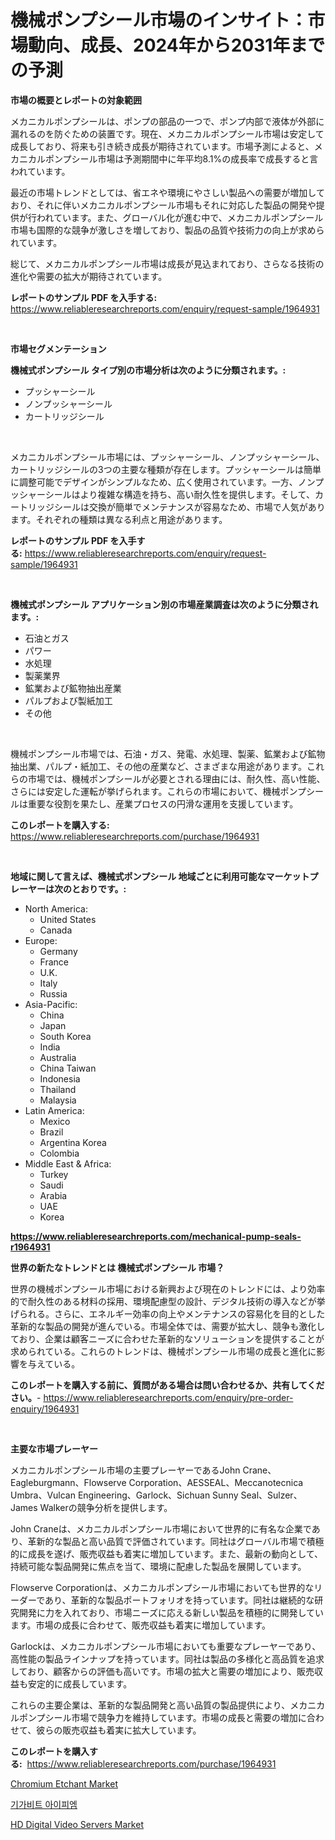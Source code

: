 <p><h1>機械ポンプシール市場のインサイト：市場動向、成長、2024年から2031年までの予測</h1></p><p><strong>市場の概要とレポートの対象範囲</strong></p>
<p><p>メカニカルポンプシールは、ポンプの部品の一つで、ポンプ内部で液体が外部に漏れるのを防ぐための装置です。現在、メカニカルポンプシール市場は安定して成長しており、将来も引き続き成長が期待されています。市場予測によると、メカニカルポンプシール市場は予測期間中に年平均8.1%の成長率で成長すると言われています。</p><p>最近の市場トレンドとしては、省エネや環境にやさしい製品への需要が増加しており、それに伴いメカニカルポンプシール市場もそれに対応した製品の開発や提供が行われています。また、グローバル化が進む中で、メカニカルポンプシール市場も国際的な競争が激しさを増しており、製品の品質や技術力の向上が求められています。</p><p>総じて、メカニカルポンプシール市場は成長が見込まれており、さらなる技術の進化や需要の拡大が期待されています。</p></p>
<p><strong>レポートのサンプル PDF を入手する:</strong> <a href="https://www.reliableresearchreports.com/enquiry/request-sample/1964931">https://www.reliableresearchreports.com/enquiry/request-sample/1964931</a></p>
<p>&nbsp;</p>
<p><strong>市場セグメンテーション</strong></p>
<p><strong>機械式ポンプシール タイプ別の市場分析は次のように分類されます。:</strong></p>
<p><ul><li>プッシャーシール</li><li>ノンプッシャーシール</li><li>カートリッジシール</li></ul></p>
<p>&nbsp;</p>
<p><p>メカニカルポンプシール市場には、プッシャーシール、ノンプッシャーシール、カートリッジシールの3つの主要な種類が存在します。プッシャーシールは簡単に調整可能でデザインがシンプルなため、広く使用されています。一方、ノンプッシャーシールはより複雑な構造を持ち、高い耐久性を提供します。そして、カートリッジシールは交換が簡単でメンテナンスが容易なため、市場で人気があります。それぞれの種類は異なる利点と用途があります。</p></p>
<p><strong>レポートのサンプル PDF を入手する:</strong>&nbsp;<a href="https://www.reliableresearchreports.com/enquiry/request-sample/1964931">https://www.reliableresearchreports.com/enquiry/request-sample/1964931</a></p>
<p>&nbsp;</p>
<p><strong> 機械式ポンプシール アプリケーション別の市場産業調査は次のように分類されます。:</strong></p>
<p><ul><li>石油とガス</li><li>パワー</li><li>水処理</li><li>製薬業界</li><li>鉱業および鉱物抽出産業</li><li>パルプおよび製紙加工</li><li>その他</li></ul></p>
<p>&nbsp;</p>
<p><p>機械ポンプシール市場では、石油・ガス、発電、水処理、製薬、鉱業および鉱物抽出業、パルプ・紙加工、その他の産業など、さまざまな用途があります。これらの市場では、機械ポンプシールが必要とされる理由には、耐久性、高い性能、さらには安定した運転が挙げられます。これらの市場において、機械ポンプシールは重要な役割を果たし、産業プロセスの円滑な運用を支援しています。</p></p>
<p><strong>このレポートを購入する:</strong>&nbsp; <a href="https://www.reliableresearchreports.com/purchase/1964931">https://www.reliableresearchreports.com/purchase/1964931</a></p>
<p>&nbsp;</p>
<p><strong>地域に関して言えば、機械式ポンプシール 地域ごとに利用可能なマーケットプレーヤーは次のとおりです。:</strong></p>
<p><ul>
    <li>
        North America:
        <ul>
            <li>United States</li>
            <li>Canada</li>
        </ul>
    </li>
    <li>
        Europe:
        <ul>
            <li>Germany</li>
            <li>France</li>
            <li>U.K.</li>
            <li>Italy</li>
            <li>Russia</li>
        </ul>
    </li>
    <li>
        Asia-Pacific:
        <ul>
            <li>China</li>
            <li>Japan</li>
            <li>South Korea</li>
            <li>India</li>
            <li>Australia</li>
            <li>China Taiwan</li>
            <li>Indonesia</li>
            <li>Thailand</li>
            <li>Malaysia</li>
        </ul>
    </li>
    <li>
        Latin America:
        <ul>
            <li>Mexico</li>
            <li>Brazil</li>
            <li>Argentina Korea</li>
            <li>Colombia</li>
        </ul>
    </li>
    <li>
        Middle East & Africa:
        <ul>
            <li>Turkey</li>
            <li>Saudi</li>
            <li>Arabia</li>
            <li>UAE</li>
            <li>Korea</li>
        </ul>
    </li>
    </ul></p>
<p><strong><a href="https://www.reliableresearchreports.com/mechanical-pump-seals-r1964931">https://www.reliableresearchreports.com/mechanical-pump-seals-r1964931</a></strong>&nbsp;</p>
<p><strong>世界の新たなトレンドとは 機械式ポンプシール 市場？</strong></p>
<p><p>世界の機械ポンプシール市場における新興および現在のトレンドには、より効率的で耐久性のある材料の採用、環境配慮型の設計、デジタル技術の導入などが挙げられる。さらに、エネルギー効率の向上やメンテナンスの容易化を目的とした革新的な製品の開発が進んでいる。市場全体では、需要が拡大し、競争も激化しており、企業は顧客ニーズに合わせた革新的なソリューションを提供することが求められている。これらのトレンドは、機械ポンプシール市場の成長と進化に影響を与えている。</p></p>
<p><strong>このレポートを購入する前に、質問がある場合は問い合わせるか、共有してください。</strong>- <a href="https://www.reliableresearchreports.com/enquiry/pre-order-enquiry/1964931">https://www.reliableresearchreports.com/enquiry/pre-order-enquiry/1964931</a></p>
<p>&nbsp;</p>
<p><strong>主要な市場プレーヤー</strong></p>
<p><p>メカニカルポンプシール市場の主要プレーヤーであるJohn Crane、Eagleburgmann、Flowserve Corporation、AESSEAL、Meccanotecnica Umbra、Vulcan Engineering、Garlock、Sichuan Sunny Seal、Sulzer、James Walkerの競争分析を提供します。 </p><p>John Craneは、メカニカルポンプシール市場において世界的に有名な企業であり、革新的な製品と高い品質で評価されています。同社はグローバル市場で積極的に成長を遂げ、販売収益も着実に増加しています。また、最新の動向として、持続可能な製品開発に焦点を当て、環境に配慮した製品を展開しています。</p><p>Flowserve Corporationは、メカニカルポンプシール市場においても世界的なリーダーであり、革新的な製品ポートフォリオを持っています。同社は継続的な研究開発に力を入れており、市場ニーズに応える新しい製品を積極的に開発しています。市場の成長に合わせて、販売収益も着実に増加しています。</p><p>Garlockは、メカニカルポンプシール市場においても重要なプレーヤーであり、高性能の製品ラインナップを持っています。同社は製品の多様化と高品質を追求しており、顧客からの評価も高いです。市場の拡大と需要の増加により、販売収益も安定的に成長しています。</p><p>これらの主要企業は、革新的な製品開発と高い品質の製品提供により、メカニカルポンプシール市場で競争力を維持しています。市場の成長と需要の増加に合わせて、彼らの販売収益も着実に拡大しています。</p></p>
<p><strong>このレポートを購入する:</strong>&nbsp;&nbsp;<a href="https://www.reliableresearchreports.com/purchase/1964931">https://www.reliableresearchreports.com/purchase/1964931</a></p>
<p><p><a href="https://zircon-bluebell-299.notion.site/Insights-into-Chromium-Etchant-Market-Size-Analysing-Market-Share-Trends-and-Growth-from-2024-to--f0cf81707a9249c9b85b906258858003">Chromium Etchant Market</a></p><p><a href="https://github.com/royErdmtyan906778/Market-Research-Report-List-1/blob/main/398234418824.md">기가비트 아이피엠</a></p><p><a href="https://github.com/kathiaseamanalvaradovlprc2h/Market-Research-Report-List-1/blob/main/hd-digital-video-servers-market.md">HD Digital Video Servers Market</a></p></p>